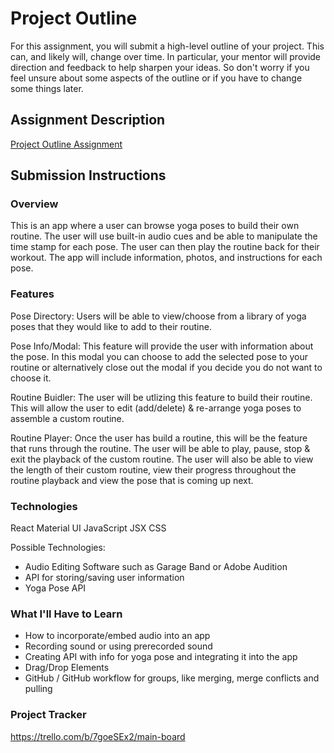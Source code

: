 # Project Outline
For this assignment, you will submit a high-level outline of your project. This can, and likely will, change over time. In particular, your mentor will provide direction and feedback to help sharpen your ideas. So don't worry if you feel unsure about some aspects of the outline or if you have to change some things later.

## Assignment Description
[Project Outline Assignment](https://education.launchcode.org/liftoff/modules/assignments/project-outline)

## Submission Instructions

### Overview
This is an app where a user can browse yoga poses to build their own routine. The user will use built-in audio cues and be able to manipulate the time stamp for each pose. The user can then play the routine back for their workout. The app will include information, photos, and instructions for each pose.


### Features
Pose Directory: Users will be able to view/choose from a library of yoga poses that they would like to add to their routine.

Pose Info/Modal: This feature will provide the user with information about the pose. In this modal you can choose to add the selected pose to your routine or alternatively close out the modal if you decide you do not want to choose it.

Routine Buidler: The user will be utlizing this feature to build their routine. This will allow the user to edit (add/delete) & re-arrange yoga poses to assemble a custom routine. 

Routine Player: Once the user has build a routine, this will be the feature that runs through the routine. The user will be able to play, pause, stop & exit the playback of the custom routine. The user will also be able to view the length of their custom routine, view their progress throughout the routine playback and view the pose that is coming up next.

### Technologies

React
Material UI
JavaScript
JSX
CSS

Possible Technologies:
- Audio Editing Software such as Garage Band or Adobe Audition
- API for storing/saving user information
- Yoga Pose API


### What I'll Have to Learn

- How to incorporate/embed audio into an app
- Recording sound or using prerecorded sound
- Creating API with info for yoga pose and integrating it into the app
- Drag/Drop Elements
- GitHub / GitHub workflow for groups, like merging, merge conflicts and pulling


### Project Tracker
https://trello.com/b/7goeSEx2/main-board
